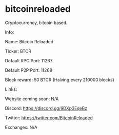 # bitcoinreloaded

Cryptocurrency, bitcoin based.


Info:

Name: Bitcoin Reloaded

Ticker: BTCR

Default RPC Port: 11267

Default P2P Port: 11268

Block reward: 50 BTCR (Halving every 210000 blocks)



Links:

Website coming soon: N/A

Discord: https://discord.gg/6DXp3EqeBz

Twitter: https://twitter.com/BitcoinReloaded

Exchanges: N/A
